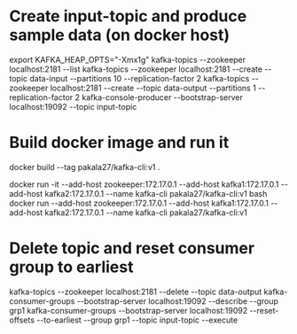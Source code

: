 # Create input-topic and produce sample data (on docker host)
export KAFKA_HEAP_OPTS="-Xmx1g" 
kafka-topics --zookeeper localhost:2181 --list
kafka-topics --zookeeper localhost:2181 --create --topic data-input --partitions 10 --replication-factor 2
kafka-topics --zookeeper localhost:2181 --create --topic data-output --partitions 1 --replication-factor 2
kafka-console-producer --bootstrap-server localhost:19092 --topic input-topic

# Build docker image and run it
docker build --tag pakala27/kafka-cli:v1 .

docker run -it --add-host zookeeper:172.17.0.1 --add-host kafka1:172.17.0.1 --add-host kafka2:172.17.0.1 --name kafka-cli pakala27/kafka-cli:v1 bash
docker run  --add-host zookeeper:172.17.0.1 --add-host kafka1:172.17.0.1 --add-host kafka2:172.17.0.1 --name kafka-cli pakala27/kafka-cli:v1 

# Delete topic and reset consumer group to earliest
kafka-topics --zookeeper localhost:2181  --delete --topic data-output
kafka-consumer-groups --bootstrap-server localhost:19092 --describe --group grp1
kafka-consumer-groups --bootstrap-server localhost:19092 --reset-offsets --to-earliest --group grp1 --topic input-topic --execute
